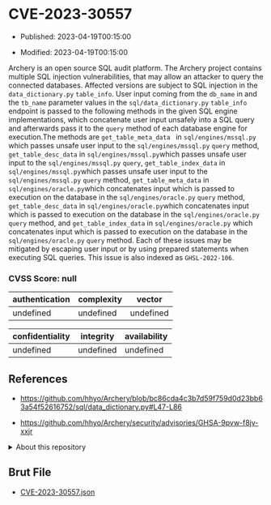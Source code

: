 # CVE-2023-30557

- Published: 2023-04-19T00:15:00

- Modified: 2023-04-19T00:15:00

Archery is an open source SQL audit platform. The Archery project contains multiple SQL injection vulnerabilities, that may allow an attacker to query the connected databases. Affected versions are subject to SQL injection in the `data_dictionary.py` `table_info`. User input coming from the `db_name` in and the `tb_name` parameter values in the `sql/data_dictionary.py` `table_info` endpoint is passed to the following methods in the given SQL engine implementations, which concatenate user input unsafely into a SQL query and afterwards pass it to the `query` method of each database engine for execution.The methods are `get_table_meta_data ` in `sql/engines/mssql.py` which passes unsafe user input to the `sql/engines/mssql.py` `query` method, `get_table_desc_data` in `sql/engines/mssql.py`which passes unsafe user input to the `sql/engines/mssql.py` `query`, `get_table_index_data` in `sql/engines/mssql.py`which passes unsafe user input to the `sql/engines/mssql.py` `query` method, `get_table_meta_data` in `sql/engines/oracle.py`which concatenates input which is passed to execution on the database in the `sql/engines/oracle.py` `query` method, `get_table_desc_data` in `sql/engines/oracle.py`which concatenates input which is passed to execution on the database in the `sql/engines/oracle.py` `query` method, and `get_table_index_data` in `sql/engines/oracle.py` which concatenates input which is passed to execution on the database in the `sql/engines/oracle.py` `query` method. Each of these issues may be mitigated by escaping user input or by using prepared statements when executing SQL queries. This issue is also indexed as `GHSL-2022-106`.

### CVSS Score: **null**

| authentication | complexity | vector |
| --- | --- | --- |
| undefined | undefined | undefined |

| confidentiality | integrity | availability |
| --- | --- | --- |
| undefined | undefined | undefined |

## References

* https://github.com/hhyo/Archery/blob/bc86cda4c3b7d59f759d0d23bb63a54f52616752/sql/data_dictionary.py#L47-L86

* https://github.com/hhyo/Archery/security/advisories/GHSA-9pvw-f8jv-xxjr

<details>
<summary>About this repository</summary> 

  This repository is part of the project [Live Hack CVE](https://github.com/Live-Hack-CVE). Main website can be found [www.live-hack.org](https://www.live-hack.org) 
  
  Made by [Sn0wAlice](https://github.com/Sn0wAlice) for the people that care about security and need to have a feed of the latest CVEs. Hope you enjoy it, don't forget to star the repo and follow me on [Twitter](https://twitter.com/Sn0wAlice) and [Github](https://github.com/Sn0wAlice). And that is my [personnal website](https://www.alice-snow.me/)

  - [Home Page](https://github.com/Live-Hack-CVE)
  - [Framework](https://github.com/Live-Hack-CVE/cve-framework)
  - [CVE database](https://github.com/Live-Hack-CVE/full_database)
  - [Changelog](https://github.com/Live-Hack-CVE/Changelog)
</details>

## Brut File

* [CVE-2023-30557.json](https://raw.githubusercontent.com/Live-Hack-CVE/full_database/main/cves/2023/CVE-2023-30557.json)

